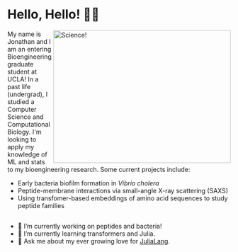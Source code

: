 # Hello, Hello! 👨‍💻

<img src="https://i.pinimg.com/originals/04/d4/50/04d45030af00b248e9cf11c9e9f0021c.gif" alt="Science!" align="right" width="400" height="300" />

My name is Jonathan and I am an entering Bioengineering graduate student at UCLA! In a past life (undergrad), I studied a Computer Science and Computational Biology. I'm looking to apply my knowledge of ML and stats to my bioengineering research. Some current projects include:
- Early bacteria biofilm formation in _Vibrio cholera_
- Peptide-membrane interactions via small-angle X-ray scattering (SAXS)
- Using transfomer-based embeddings of amino acid sequences to study peptide families

## 
- 🔭 I’m currently working on peptides and bacteria!
- 🌱 I’m currently learning transformers and Julia.
- 💬 Ask me about my ever growing love for [JuliaLang](https://github.com/JuliaLang/julia).


<!--
**jowch/jowch** is a ✨ _special_ ✨ repository because its `README.md` (this file) appears on your GitHub profile.

Here are some ideas to get you started:

- 🔭 I’m currently working on ...
- 🌱 I’m currently learning ...
- 👯 I’m looking to collaborate on ...
- 🤔 I’m looking for help with ...
- 💬 Ask me about ...
- 📫 How to reach me: ...
- 😄 Pronouns: ...
- ⚡ Fun fact: ...
-->
 
